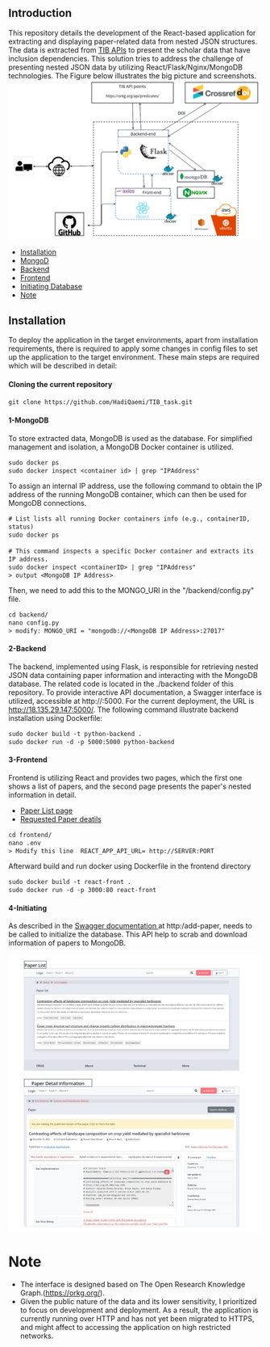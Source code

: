 ## Introduction
This repository details the development of the React-based application for extracting and displaying paper-related data from nested JSON structures.
The data is extracted from  [TIB APIs](https://orkg.org/api/predicates/) to present the scholar data that have inclusion dependencies.  This solution tries to address the challenge of presenting nested JSON data by utilizing React/Flask/Nginx/MongoDB technologies.  The Figure below illustrates the big picture and screenshots.
![Screenshot](images/screenshot.jpg)
  - [Installation](#installation)
  - [MongoD](#1-mongodb)
  - [Backend](#2-backend)
  - [Frontend](#3-frontend)
  - [Initiating Database](#4-initiating)
- [Note](#note)


## Installation
To deploy the application in the target environments, apart from installation requirements,  there is required to apply some changes in config files to set up the application to the target environment. These main steps are required which will be described in detail:

#### Cloning the current repository

```
git clone https://github.com/HadiQaemi/TIB_task.git
```

#### 1-MongoDB
To store extracted data, MongoDB is used as the database. For simplified management and isolation, a MongoDB Docker container is utilized.
```
sudo docker ps
sudo docker inspect <container id> | grep "IPAddress"
```

To assign an internal IP address, use the following command to obtain the IP address of the running MongoDB container, which can then be used for MongoDB connections.

```
# List lists all running Docker containers info (e.g., containerID, status)
sudo docker ps

# This command inspects a specific Docker container and extracts its IP address.
sudo docker inspect <containerID> | grep "IPAddress"
> output <MongoDB IP Address>
```

Then, we need to add this <MongoDB IP Address> to the MONGO_URI in the "/backend/config.py" file.
```
cd backend/ 
nano config.py
> modify: MONGO_URI = "mongodb://<MongoDB IP Address>:27017"
```


#### 2-Backend

The backend, implemented using Flask, is responsible for retrieving nested JSON data containing paper information and interacting with the MongoDB database. The related code is located in the ./backend folder of this repository. To provide interactive API documentation, a Swagger interface is utilized, accessible at http://<hostname>:5000. For the current deployment, the URL is http://18.135.29.147:5000/. The following command illustrate backend installation using Dockerfile:
```
sudo docker build -t python-backend .
sudo docker run -d -p 5000:5000 python-backend
```
#### 3-Frontend
Frontend is utilizing React and provides two pages, which the first one shows a list of papers, and the second page presents the paper's nested information in detail.
- [Paper List page](http://18.135.29.147:3000)
- [Requested Paper deatils](http://18.135.29.147:3000/paper/R664252/)
```
cd frontend/
nano .env
> Modify this line	REACT_APP_API_URL= http://SERVER:PORT
```
Afterward build and run docker using Dockerfile in the frontend directory
```
sudo docker build -t react-front .
sudo docker run -d -p 3000:80 react-front
```

#### 4-Initiating
 As described in the [Swagger documentation ](http://18.135.29.147:5000) at http:<hostserver>/add-paper, needs to be called to initialize the database.
 This API help to scrab and download information of papers to MongoDB.

![Screenshot](images/pages.jpg)

# Note
- The interface is designed based on The Open Research Knowledge Graph.(https://orkg.org/).
- Given the public nature of the data and its lower sensitivity, I prioritized to focus on development and deployment. As a result, the application is currently running over HTTP and has not yet been migrated to HTTPS, and might affect to accessing the application on high restricted networks.

